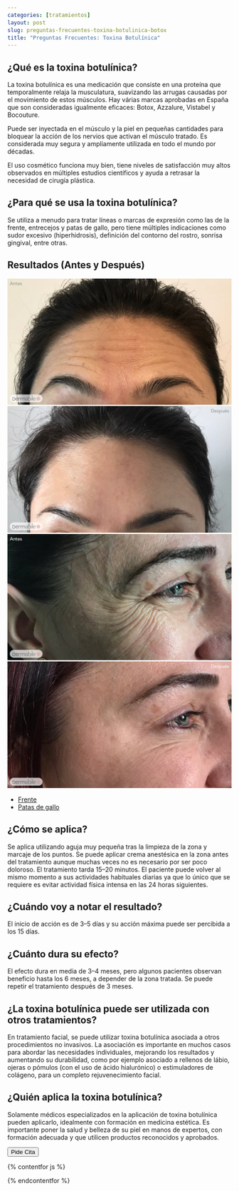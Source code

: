 ```yaml
---
categories: [tratamientos]
layout: post
slug: preguntas-frecuentes-toxina-botulinica-botox
title: "Preguntas Frecuentes: Toxina Botulínica"
---
```


## ¿Qué es la toxina botulínica?

La toxina botulínica es una medicación que consiste en una proteína que
temporalmente relaja la musculatura, suavizando las arrugas causadas por el
movimiento de estos músculos. Hay várias marcas aprobadas en España que son
consideradas igualmente eficaces: Botox, Azzalure, Vistabel y Bocouture. 

Puede ser inyectada en el músculo y la piel en pequeñas cantidades para bloquear
la acción de los nervios que activan el músculo tratado. Es considerada muy
segura y ampliamente utilizada en todo el mundo por décadas. 

El uso cosmético funciona muy bien, tiene niveles de satisfacción muy altos
observados en múltiples estudios científicos y ayuda a retrasar la necesidad de
cirugía plástica.

## ¿Para qué se usa la toxina botulínica?

Se utiliza a menudo para tratar líneas o marcas de expresión como las de la
frente, entrecejos y patas de gallo, pero tiene múltiples indicaciones como
sudor excesivo (hiperhidrosis), definición del contorno del rostro, sonrisa
gingival, entre otras.

## Resultados (Antes y Después)

<div class="botox-results">
  <div class="tab-content">
    <div class="tab-pane active" id="forehead-tab" role="tabpanel">
      <div class="compare">
        <img src="/assets/images/l-antes.jpg" class="img-fluid">
        <img src="/assets/images/l-depois.jpg" class="img-fluid">
      </div>
    </div>
    <div class="tab-pane" id="crowfeet-tab" role="tabpanel">
      <div class="compare">
        <img src="/assets/images/v-antes.jpg" class="img-fluid">
        <img src="/assets/images/v-depois.jpg" class="img-fluid">
      </div>
    </div>
  </div>
  <ul id="tabs" class="nav nav-pills mt-3" role="tablist">
    <li class="nav-item">
      <a class="nav-link active" data-toggle="pill" id="forehead" href="#forehead-tab" role="tab" aria-controls="home" aria-selected="true">Frente</a>
    </li>
    <li class="nav-item">
      <a class="nav-link" data-toggle="pill" id="crowfeet" href="#crowfeet-tab" role="tab" aria-controls="profile" aria-selected="false">Patas de gallo</a>
    </li>
  </ul>
</div>

## ¿Cómo se aplica?

Se aplica utilizando aguja muy pequeña tras la limpieza de la zona y marcaje de
los puntos. Se puede aplicar crema anestésica en la zona antes del tratamiento
aunque muchas veces no es necesario por ser poco doloroso. El tratamiento tarda
15–20 minutos. El paciente puede volver al mismo momento a sus actividades
habituales diarias ya que lo único que se requiere es evitar  actividad física
intensa en las 24 horas siguientes. 

## ¿Cuándo voy a notar el resultado?

El inicio de acción es de 3–5 días y su acción máxima puede ser percibida a los
15 días. 

## ¿Cuánto dura su efecto?

El efecto dura en media de 3–4 meses, pero algunos pacientes observan beneficio
hasta los 6 meses, a depender de la zona tratada. Se puede repetir el
tratamiento después de 3 meses.

## ¿La toxina botulínica puede ser utilizada con otros tratamientos?

En tratamiento facial, se puede utilizar toxina botulínica asociada a otros
procedimientos no invasivos.  La asociación es importante en muchos casos para
abordar las necesidades individuales, mejorando los resultados y aumentando su
durabilidad, como por ejemplo asociado a rellenos de lábio, ojeras o pómulos
(con el uso de ácido hialurónico) o estimuladores de colágeno, para un completo
rejuvenecimiento facial. 

## ¿Quién aplica la toxina botulínica?

Solamente médicos especializados en la aplicación de toxina botulínica pueden
aplicarlo, idealmente con formación en medicina estética.  Es importante poner
la salud y belleza de su piel en manos de expertos, con formación adecuada y que
utilicen productos reconocidos y aprobados. 

<div class="cta text-center">
  <button
    class="btn btn-primary btn-lg rounded-pill btn-cta">
      Pide Cita
    </button>
</div>

{% contentfor js %}
  <script src="https://cdn.jsdelivr.net/npm/imagesloaded@4.1.4/imagesloaded.pkgd.min.js" integrity="sha256-lqvxZrPLtfffUl2G/e7szqSvPBILGbwmsGE1MKlOi0Q=" crossorigin="anonymous"></script>
  <link rel="stylesheet" href="https://cdn.jsdelivr.net/npm/zurb-twentytwenty@0.1.0/css/twentytwenty-no-compass.css" integrity="sha256-phfq+jxnlB1x8Vlrz2Fn4qNgWUx38C6DX1KHN45VXbA=" crossorigin="anonymous">
  <script src="https://cdn.jsdelivr.net/npm/zurb-twentytwenty@0.1.0/js/jquery.event.move.js" integrity="sha256-49TebjYQ4JFj6zEhpTP8StkE0uOguKgf3i9lazHHyKg=" crossorigin="anonymous"></script>
  <script src="https://cdn.jsdelivr.net/npm/zurb-twentytwenty@0.1.0/js/jquery.twentytwenty.js" integrity="sha256-WTv5K8b2ynIPbLpq9wvfT56hr2Xi3CUvJSRt46CvRbg=" crossorigin="anonymous"></script>

  <script>
    $(function() {
      $(".botox-results").imagesLoaded(function() {
        $(".compare").twentytwenty({ no_overlay: true, click_to_move: true });
      });

      $("#tabs a").on("shown.bs.tab", function() {
        $(".twentytwenty-container").trigger("resize");
      })
    });
  </script>
{% endcontentfor %}
